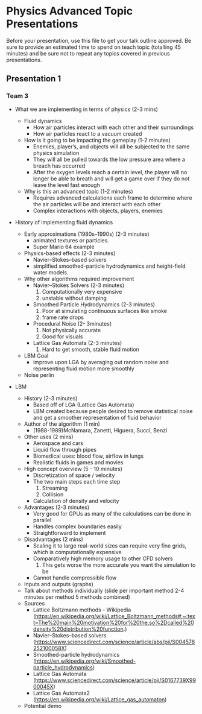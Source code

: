 # Physics Advanced Topic Presentations

Before your presentation, use this file to get your talk outline approved. Be
sure to provide an estimated time to spend on teach topic (totalling 45 minutes)
and be sure not to repeat any topics covered in previous presentations.

## Presentation 1
### Team 3
- What we are implementing in terms of physics (2-3 mins)
  - Fluid dynamics
    - How air particles interact with each other and their surroundings
    - How air particles react to a vacuum created
  - How is it going to be impacting the gameplay (1-2 minutes)
    - Enemies, player’s, and objects will all be subjected to the same physics simulation
    - They will all be pulled towards the low pressure area where a breach has occurred
    - After the oxygen levels reach a certain level, the player will no longer be able to breath and will get a game over if they do not leave 
      the level fast enough
  - Why is this an advanced topic (1-2 minutes)
    - Requires advanced calculations each frame to determine where the air particles will be and interact with each other
    - Complex interactions with objects, players, enemies

- History of implementing fluid dynamics 
  - Early approximations (1980s–1990s) (2-3 minutes)
    - animated textures or particles.
    - Super Mario 64 example
  - Physics-based effects (2-3 minutes)
    - Navier–Stokes–based solvers
    - simplified smoothed-particle hydrodynamics and height-field water models.
  - Why other algorithms required improvement
    - Navier–Stokes Solvers (2-3 minutes)
      1. Computationally very expensive
      2. unstable without damping
    - Smoothed Particle Hydrodynamics (2-3 minutes)
      1. Poor at simulating continuous surfaces like smoke
      2. frame rate drops
    - Procedural Noise (2- 3minutes)
      1. Not physically accurate
      2. Good for visuals
    - Lattice Gas Automata (2-3 minutes)
      1. Hard to get smooth, stable fluid motion
  - LBM Goal 
    - improve upon LGA by averaging out random noise and representing fluid motion more smoothly
  - Noise perlin

- LBM 
  - History (2-3 minutes)
    - Based off of LGA (Lattice Gas Automata)
    - LBM created because people desired to remove statistical noise and get a smoother representation of fluid behavior
  - Author of the algorithm (1 min)
    - (1988-1989)McNamara, Zanetti, Higuera, Succi, Benzi
  - Other uses (2 mins)
    - Aerospace and cars
    - Liquid flow through pipes
    - Biomedical uses: blood flow, airflow in lungs
    - Realistic fluids in games and movies
  - High concept overview (5 - 10 minutes)
    - Discretization of space / velocity
    - The two main steps each time step
      1. Streaming
      2. Collision
    - Calculation of density and velocity
  - Advantages (2-3 minutes)
    - Very good for GPUs as many of the calculations can be done in parallel
    - Handles complex boundaries easily
    - Straightforward to implement
  - Disadvantages (2 mins)
    - Scaling it to large real-world sizes can require very fine grids, which is computationally expensive
    - Comparatively high memory usage to other CFD solvers
      1. This gets worse the more accurate you want the simulation to be
    - Cannot handle compressible flow
  - Inputs and outputs (graphs)
  - Talk about methods individually (slide per important method 2-4 minutes per method 5 methods combined)
  - Sources
    - Lattice Boltzmann methods - Wikipedia (https://en.wikipedia.org/wiki/Lattice_Boltzmann_methods#:~:text=The%20main%20motivation%20for%20the,so%2Dcalled%20density%20distribution%20function.)
    - Navier–Stokes–based solvers (https://www.sciencedirect.com/science/article/abs/pii/S004578252100058X)
    - Smoothed-particle hydrodynamics (https://en.wikipedia.org/wiki/Smoothed-particle_hydrodynamics)
    - Lattice Gas Automata (https://www.sciencedirect.com/science/article/pii/S0167739X9900045X)
    - Lattice Gas Automata2 (https://en.wikipedia.org/wiki/Lattice_gas_automaton)
  - Potential demo


